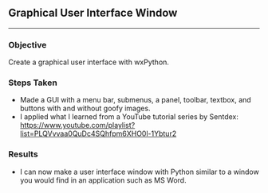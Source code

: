 ## Graphical User Interface Window

___
### Objective
Create a graphical user interface with wxPython.

### Steps Taken
* Made a GUI with a menu bar, submenus, a panel, toolbar, textbox, and buttons with and without goofy images. 
* I applied what I learned from a YouTube tutorial series by Sentdex: https://www.youtube.com/playlist?list=PLQVvvaa0QuDc4SQhfpm6XHO0l-1Ybtur2 

### Results
* I can now make a user interface window with Python similar to a window you would find in an application such as MS Word.
